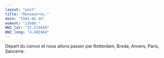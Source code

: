 ```yaml
---
layout: "post"
title: "Manoeuvres."
date: "1942-06-18"
moment: "13h00."
WW2_lat: "51.219448"
WW2_long: "4.402464"
---
```


Départ du convoi et nous allons passer par Rotterdam, Breda, Anvers, Paris, Sancerre.


<div class="histoire"></div>

<div class="commentaire"></div>